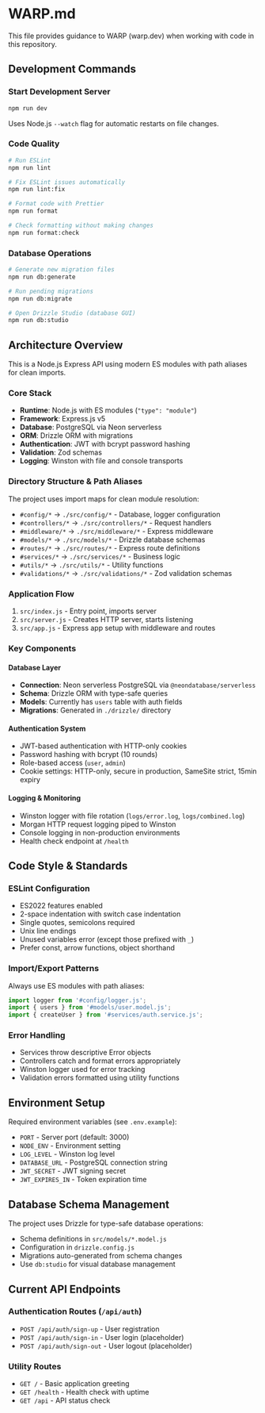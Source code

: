 # WARP.md

This file provides guidance to WARP (warp.dev) when working with code in this repository.

## Development Commands

### Start Development Server
```bash
npm run dev
```
Uses Node.js `--watch` flag for automatic restarts on file changes.

### Code Quality
```bash
# Run ESLint
npm run lint

# Fix ESLint issues automatically
npm run lint:fix

# Format code with Prettier
npm run format

# Check formatting without making changes
npm run format:check
```

### Database Operations
```bash
# Generate new migration files
npm run db:generate

# Run pending migrations
npm run db:migrate

# Open Drizzle Studio (database GUI)
npm run db:studio
```

## Architecture Overview

This is a Node.js Express API using modern ES modules with path aliases for clean imports.

### Core Stack
- **Runtime**: Node.js with ES modules (`"type": "module"`)
- **Framework**: Express.js v5
- **Database**: PostgreSQL via Neon serverless
- **ORM**: Drizzle ORM with migrations
- **Authentication**: JWT with bcrypt password hashing
- **Validation**: Zod schemas
- **Logging**: Winston with file and console transports

### Directory Structure & Path Aliases
The project uses import maps for clean module resolution:

- `#config/*` → `./src/config/*` - Database, logger configuration
- `#controllers/*` → `./src/controllers/*` - Request handlers
- `#middleware/*` → `./src/middleware/*` - Express middleware
- `#models/*` → `./src/models/*` - Drizzle database schemas
- `#routes/*` → `./src/routes/*` - Express route definitions
- `#services/*` → `./src/services/*` - Business logic
- `#utils/*` → `./src/utils/*` - Utility functions
- `#validations/*` → `./src/validations/*` - Zod validation schemas

### Application Flow
1. `src/index.js` - Entry point, imports server
2. `src/server.js` - Creates HTTP server, starts listening
3. `src/app.js` - Express app setup with middleware and routes

### Key Components

#### Database Layer
- **Connection**: Neon serverless PostgreSQL via `@neondatabase/serverless`
- **Schema**: Drizzle ORM with type-safe queries
- **Models**: Currently has `users` table with auth fields
- **Migrations**: Generated in `./drizzle/` directory

#### Authentication System
- JWT-based authentication with HTTP-only cookies
- Password hashing with bcrypt (10 rounds)
- Role-based access (`user`, `admin`)
- Cookie settings: HTTP-only, secure in production, SameSite strict, 15min expiry

#### Logging & Monitoring
- Winston logger with file rotation (`logs/error.log`, `logs/combined.log`)
- Morgan HTTP request logging piped to Winston
- Console logging in non-production environments
- Health check endpoint at `/health`

## Code Style & Standards

### ESLint Configuration
- ES2022 features enabled
- 2-space indentation with switch case indentation
- Single quotes, semicolons required
- Unix line endings
- Unused variables error (except those prefixed with `_`)
- Prefer const, arrow functions, object shorthand

### Import/Export Patterns
Always use ES modules with path aliases:
```javascript
import logger from '#config/logger.js';
import { users } from '#models/user.model.js';
import { createUser } from '#services/auth.service.js';
```

### Error Handling
- Services throw descriptive Error objects
- Controllers catch and format errors appropriately
- Winston logger used for error tracking
- Validation errors formatted using utility functions

## Environment Setup

Required environment variables (see `.env.example`):
- `PORT` - Server port (default: 3000)
- `NODE_ENV` - Environment setting
- `LOG_LEVEL` - Winston log level
- `DATABASE_URL` - PostgreSQL connection string
- `JWT_SECRET` - JWT signing secret
- `JWT_EXPIRES_IN` - Token expiration time

## Database Schema Management

The project uses Drizzle for type-safe database operations:
- Schema definitions in `src/models/*.model.js`
- Configuration in `drizzle.config.js`
- Migrations auto-generated from schema changes
- Use `db:studio` for visual database management

## Current API Endpoints

### Authentication Routes (`/api/auth`)
- `POST /api/auth/sign-up` - User registration
- `POST /api/auth/sign-in` - User login (placeholder)
- `POST /api/auth/sign-out` - User logout (placeholder)

### Utility Routes
- `GET /` - Basic application greeting
- `GET /health` - Health check with uptime
- `GET /api` - API status check